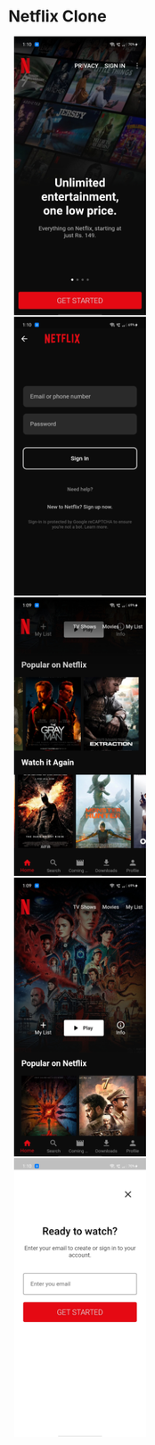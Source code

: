 # Netflix Clone

<p>
<img src = "screenshots/img (1).jpg" height=500 style="margin: 0px 10px 0px 10px;">
<img src = "screenshots/img (2).jpg" height=500 style="margin: 0px 10px 0px 10px;">
<img src = "screenshots/img (3).jpg" height=500 style="margin: 0px 10px 0px 10px;">
<img src = "screenshots/img (4).jpg" height=500 style="margin: 0px 10px 0px 10px;">
<img src = "screenshots/img (5).jpg" height=500 style="margin: 0px 10px 0px 10px;">
</p>
